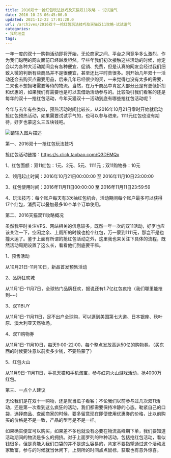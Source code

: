 ```yaml
---
title: 2016双十一抢红包玩法技巧及天猫双11攻略 - 试试运气
date: 2016-10-23 06:45:00.0
updated: 2021-12-22 17:01:20.0
url: /archives/2016双十一抢红包玩法技巧及天猫双11攻略-试试运气
categories: 
- 我的地盘
tags: 
---
```


<p>一年一度的双十一购物活动即将开始，无论商家之间、平台之间竞争多么激烈，作为我们聪明的网友面前已经越发坦然。早些年我们初次接触这些活动的时候，肯定会以为各种大活动期间会有各种便宜、促销、免费，但是认真的网友会经过我们细致入微的判断有些商品并不是很便宜，甚至还比平时贵很多。刚开始几年双十一活动还会去购买点需要用品，后来几年已经很少购买，一来觉得也没有太多的需要，二来也不想拥堵需要等待的物流。当然，在万千商品中肯定大部分还是有更低折扣和优惠的，如果我们有需要也是可以去借助活动参与的。比较吸引我们看客的还是每年的双十一抢红包活动，今年天猫双十一活动到底有哪些抢红包活动呢？</p><p>今年与去年有些类似，预热活动时间比较长，从2016年10月21日零时开始就启动抢红包预热活动，如果需要试试手气的，也可以参与进来，1111元红包也没有期待，好歹也蒙这么三五块钱吧。</p><p><img src="https://cdn.uu126.cn/wp-content/uploads/2016/10/20161111-1.jpg" alt="请输入图片描述" title="请输入图片描述"> </p><p>第一、2016双十一抢红包玩法技巧</p><p>抢红包活动链接：<a href="https://s.click.taobao.com/Q3DEMQx">https://s.click.taobao.com/Q3DEMQx</a></p><p>1、红包面额：双11红包：1元、2元、5元、1111元；双11购物券：10元</p><p>2、领用起止时间：2016年10月21日00:00:00 至 2016年11月10日23:00:00</p><p>3、红包使用时间：2016年11月11日00:00:00 至 2016年11月11日23:59:59</p><p>4、玩法技巧：每个账户每天有3次抽红包机会，活动期间每个账户最多可以获得17个红包，消费可以叠加最多10个单个订单使用。</p><p>第二、2016天猫双11攻略概况</p><p>虽然我平时关注VPS、网站相关的信息较多，既然一年一次的双11活动，好歹也应该关注一下，空闲之余、上厕所的时候也抢个红包，万一蒙到1111元，那岂不是也撞大运了。鉴于上面有所谓的抢红包活动之外，这里我也来关注下具体的流程，既然活动周期设置了这么长，看看他们到底要干嘛。</p><p>1、预售活动</p><p>从10月21日-11月10日，新品首发预售活动</p><p>2、品牌狂欢城</p><p>从11月1日-11月7日，全球热门品牌狂欢，据说还有1.7亿红包疯抢（我们哪里能抢到~~）</p><p>3、双11BUY</p><p>从11月1日-11月11日，足不出户全球购，可以逛到美国第七大道、日本银座、秋叶原、澳大利亚天然牧场。</p><p>4、双11购物券</p><p>从11月1日-11月10日，每天9:00-22:00，每个整点发放高达50亿的购物券。（买东西的时候要注意以前卖多少钱，不要热蒙了）</p><p>5、红包火山</p><p>从11月9日-11月11日，手机天猫和手机淘宝，参与红包火山游戏活动，抢4000万红包。</p><p>第三、一点个人建议</p><p>无论我们是在双十一购物，还是就当瓜子看客；不论我们以前参与过几次双11活动，还是第一次看到这么疯狂的活动，我们都需要保持冷静的心态。勒紧自己的口袋，选择商品、查阅商家的时候，要多留意现在即便使用优惠券的价格，比以前购买的价格是不是一致，产品的型号是不是一样。</p><p>如果确实便宜可以购买，如果差不多也就没有必要在物流高峰期下单，我们要知道活动期间的物流是多么的拥挤。对于上面罗列的种种活动，包括抢红包活动，看似钱很多，但是真能入我们口袋的并不是这么容易的，肯定不要指望通过这个活动发家致富，参与的时候就当休闲下，上厕所的时间点点鼠标，获取也有意外惊喜。</p>